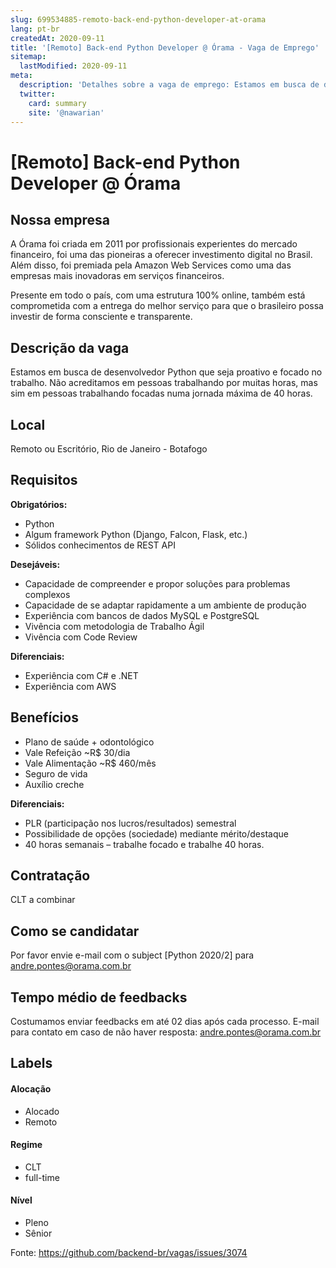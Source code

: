 ```yaml
---
slug: 699534885-remoto-back-end-python-developer-at-orama
lang: pt-br
createdAt: 2020-09-11
title: '[Remoto] Back-end Python Developer @ Órama - Vaga de Emprego'
sitemap:
  lastModified: 2020-09-11
meta:
  description: 'Detalhes sobre a vaga de emprego: Estamos em busca de desenvolvedor Python que seja proativo e focado no trabalho. Não acreditamos em pessoas trabalhando por muitas horas, mas sim em pessoas trabalhando focadas numa jornada máxima de 40 horas.'
  twitter:
    card: summary
    site: '@nawarian'
---
```


# [Remoto] Back-end Python Developer @ Órama

<!--
==================================================
Caso a vaga for remoto durante a pandemia informar no texto "Remoto durante o covid"
==================================================
-->
<!-- 
==================================================
POR FAVOR, SÓ POSTE SE A VAGA FOR PARA BACK-END!

Não faça distinção de gênero no título da vaga.

Use: "Back-End Developer" ao invés de 
"Desenvolvedor Back-End" \o/

Exemplo: `[São Paulo] Back-End Developer @ NOME DA EMPRESA`
==================================================
-->
<!--
==================================================
Caso a vaga for remoto durante a pandemia deixar a linha abaixo
==================================================
-->

## Nossa empresa

A Órama foi criada em 2011 por profissionais experientes do mercado financeiro, foi uma das pioneiras a oferecer investimento digital no Brasil. Além disso, foi premiada pela Amazon Web Services como uma das empresas mais inovadoras em serviços financeiros.

Presente em todo o país, com uma estrutura 100% online, também está comprometida com a entrega do melhor serviço para que o brasileiro possa investir de forma consciente e transparente.

## Descrição da vaga

Estamos em busca de desenvolvedor Python que seja proativo e focado no trabalho. Não acreditamos em pessoas trabalhando por muitas horas, mas sim em pessoas trabalhando focadas numa jornada máxima de 40 horas.

## Local

Remoto ou Escritório, Rio de Janeiro - Botafogo

## Requisitos

**Obrigatórios:**
- Python
- Algum framework Python (Django, Falcon, Flask, etc.)
- Sólidos conhecimentos de REST API


**Desejáveis:**
- Capacidade de compreender e propor soluções para problemas complexos
- Capacidade de se adaptar rapidamente a um ambiente de produção
- Experiência com bancos de dados MySQL e PostgreSQL
- Vivência com metodologia de Trabalho Ágil
- Vivência com Code Review

**Diferenciais:**
- Experiência com C# e .NET
- Experiência com AWS

## Benefícios

- Plano de saúde + odontológico
- Vale Refeição ~R$ 30/dia
- Vale Alimentação ~R$ 460/mês
- Seguro de vida
- Auxílio creche


**Diferenciais:**
- PLR (participação nos lucros/resultados) semestral
- Possibilidade de opções (sociedade) mediante mérito/destaque
- 40 horas semanais – trabalhe focado e trabalhe 40 horas.

## Contratação

CLT a combinar

## Como se candidatar

Por favor envie e-mail com o subject [Python 2020/2] para andre.pontes@orama.com.br

## Tempo médio de feedbacks

Costumamos enviar feedbacks em até 02 dias após cada processo.
E-mail para contato em caso de não haver resposta: andre.pontes@orama.com.br

## Labels
<!-- retire os labels que não fazem sentido à vaga -->

#### Alocação
- Alocado
- Remoto

#### Regime
- CLT 
- full-time

#### Nível
- Pleno
- Sênior

Fonte: https://github.com/backend-br/vagas/issues/3074